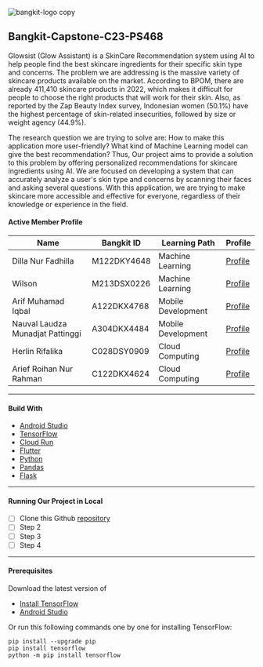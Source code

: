 ![bangkit-logo copy](https://github.com/antoniuswilson30/Bangkit-Capstone-C23-PS468/assets/127605116/969176ac-f6a2-426e-93bb-0eeb98704762)

## Bangkit-Capstone-C23-PS468

Glowsist (Glow Assistant) is a SkinCare Recommendation system using AI to help people find the best skincare ingredients for their specific skin type and concerns. The problem we are addressing is the massive variety of skincare products available on the market. According to BPOM, there are already 411,410 skincare products in 2022, which makes it difficult for people to choose the right products that will work for their skin. Also, as reported by the Zap Beauty Index survey, Indonesian women (50.1%) have the highest percentage of skin-related insecurities, followed by size or weight agency (44.9%). 

The research question we are trying to solve are: How to make this application more user-friendly? What kind of Machine Learning model can give the best recommendation?   Thus, Our project aims to provide a solution to this problem by offering personalized recommendations for skincare ingredients using AI. We are focused on developing a system that can accurately analyze a user's skin type and concerns by scanning their faces and asking several questions. With this application, we are trying to make skincare more accessible and effective for everyone, regardless of their knowledge or experience in the field.

#### Active Member Profile

| Name | Bangkit ID   |  Learning Path | Profile   |
| ------------ | ------------ | ------------ | ------------ |
| Dilla Nur Fadhilla  |  M122DKY4648 |  Machine Learning | [Profile](https://www.linkedin.com/in/dillanurfadhilla/)  |
| Wilson  | M213DSX0226  |  Machine Learning | [Profile](https://www.linkedin.com/in/antoniuswilson30) |
| Arif Muhamad Iqbal  | A122DKX4768  |  Mobile Development |[Profile](https://www.linkedin.com/in/arif-muhamad-iqbal)   |
|  Nauval Laudza Munadjat Pattinggi | A304DKX4484  |  Mobile Development | [Profile](https://www.linkedin.com/in/nauvallmp/)   |
|  Herlin Rifalika | C028DSY0909  | Cloud Computing  | [Profile](https://github.com/Rifalika) |
|  Arief Roihan Nur Rahman |  C122DKX4624 | Cloud Computing  | [Profile](https://www.linkedin.com/in/arief-roihan-nur-rahman-b34777201/) |

------------

#### Build With

- [Android Studio](https://developer.android.com/studio)
- [TensorFlow](https://www.tensorflow.org/)
- [Cloud Run](https://cloud.google.com/run)
- [Flutter](https://flutter.dev/)
- [Python](https://www.python.org/)
- [Pandas](https://pandas.pydata.org/)
- [Flask](https://flask.palletsprojects.com/en/2.3.x/)

------------

#### Running Our Project in Local

- [ ] Clone this Github [repository](https://github.com/antoniuswilson30/Bangkit-Capstone-C23-PS468)
- [ ] Step 2
- [ ] Step 3
- [ ] Step 4

------------

#### Prerequisites

Download the latest version of 
- [Install TensorFlow](https://www.tensorflow.org/install)
- [Android Studio](https://developer.android.com/?hl=id)

Or run this following commands one by one for installing TensorFlow:

    pip install --upgrade pip
	pip install tensorflow
    python -m pip install tensorflow
